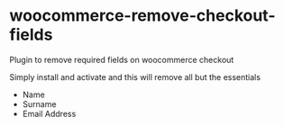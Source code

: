# woocommerce-remove-checkout-fields
Plugin to remove required fields on woocommerce checkout

Simply install and activate and this will remove all but the essentials
* Name
* Surname
* Email Address
